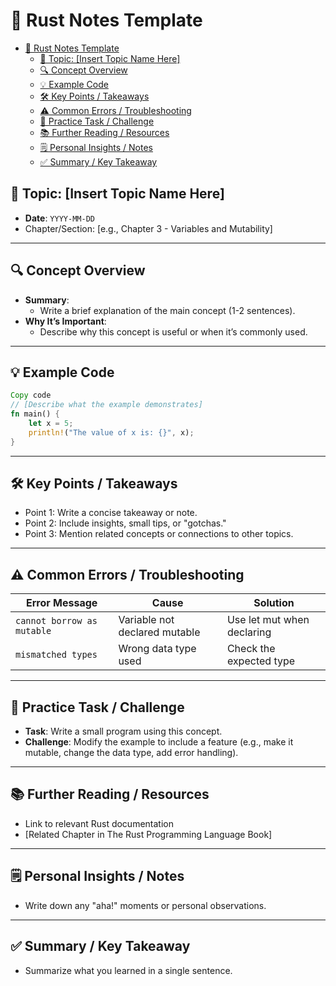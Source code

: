 # 📓 Rust Notes Template

<!--toc:start-->
- [📓 Rust Notes Template](#📓-rust-notes-template)
  - [📝 Topic: [Insert Topic Name Here]](#📝-topic-insert-topic-name-here)
  - [🔍 Concept Overview](#🔍-concept-overview)
  - [💡 Example Code](#💡-example-code)
  - [🛠️ Key Points / Takeaways](#🛠️-key-points-takeaways)
  - [⚠️ Common Errors / Troubleshooting](#️-common-errors-troubleshooting)
  - [🔄 Practice Task / Challenge](#🔄-practice-task-challenge)
  - [📚 Further Reading / Resources](#📚-further-reading-resources)
  - [🗒️ Personal Insights / Notes](#🗒️-personal-insights-notes)
  - [✅ Summary / Key Takeaway](#summary-key-takeaway)
<!--toc:end-->

## 📝 Topic: [Insert Topic Name Here]
- **Date**: `YYYY-MM-DD`
- Chapter/Section: [e.g., Chapter 3 - Variables and Mutability]

---

## 🔍 Concept Overview
- **Summary**:
  - Write a brief explanation of the main concept (1-2 sentences).
- **Why It’s Important**:
  - Describe why this concept is useful or when it’s commonly used.

---

## 💡 Example Code

```rust
Copy code
// [Describe what the example demonstrates]
fn main() {
    let x = 5;
    println!("The value of x is: {}", x);
}
```
---

## 🛠️ Key Points / Takeaways
- Point 1: Write a concise takeaway or note.
- Point 2: Include insights, small tips, or "gotchas."
- Point 3: Mention related concepts or connections to other topics.

---

## ⚠️ Common Errors / Troubleshooting
| Error Message | Cause |	Solution |
| --- | --- | --- |
| `cannot borrow as mutable`|	Variable not declared mutable	| Use let mut when declaring |
| `mismatched types`	| Wrong data type used | Check the expected type |

---

## 🔄 Practice Task / Challenge
- **Task**: Write a small program using this concept.
- **Challenge**: Modify the example to include a feature (e.g., make it mutable, change the data type, add error handling).

---

## 📚 Further Reading / Resources
- Link to relevant Rust documentation
- [Related Chapter in The Rust Programming Language Book]

---

## 🗒️ Personal Insights / Notes
- Write down any "aha!" moments or personal observations.
---

## ✅ Summary / Key Takeaway
- Summarize what you learned in a single sentence.
